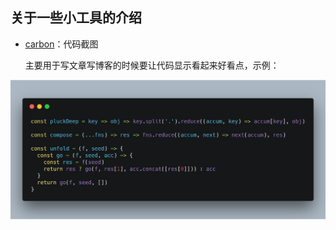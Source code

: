 ## 关于一些小工具的介绍

+ [carbon](https://dawnlabs.io/carbon)：代码截图
	
	主要用于写文章写博客的时候要让代码显示看起来好看点，示例：
	
![截图](carbon.png)
